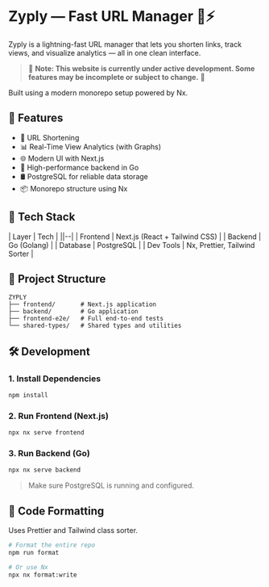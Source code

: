 # Zyply — Fast URL Manager 🔗⚡

Zyply is a lightning-fast URL manager that lets you shorten links, track views, and visualize analytics — all in one clean interface.

> 🚧 **Note: This website is currently under active development. Some features may be incomplete or subject to change.** 🚧

Built using a modern monorepo setup powered by Nx.

## 🚀 Features

- 🔗 URL Shortening
- 📊 Real-Time View Analytics (with Graphs)
- 🌐 Modern UI with Next.js
- 💼 High-performance backend in Go
- 🛢️ PostgreSQL for reliable data storage
- 📦 Monorepo structure using Nx

## 🧱 Tech Stack

| Layer | Tech |
||--|
| Frontend | Next.js (React + Tailwind CSS) |
| Backend | Go (Golang) |
| Database | PostgreSQL |
| Dev Tools | Nx, Prettier, Tailwind Sorter |

## 📁 Project Structure

```text
ZYPLY
├── frontend/       # Next.js application
├── backend/        # Go application
├── frontend-e2e/   # Full end-to-end tests
└── shared-types/   # Shared types and utilities
```

## 🛠️ Development

### 1. Install Dependencies

```bash
npm install
```

### 2. Run Frontend (Next.js)

```bash
npx nx serve frontend
```

### 3. Run Backend (Go)

```bash
npx nx serve backend
```

> Make sure PostgreSQL is running and configured.

## 💅 Code Formatting

Uses Prettier and Tailwind class sorter.

```bash
# Format the entire repo
npm run format

# Or use Nx
npx nx format:write
```
